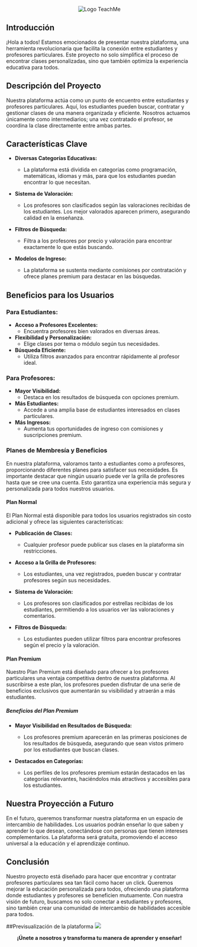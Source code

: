 <p align="center">
  <img src="https://github.com/user-attachments/assets/8a517dd3-eeb8-4e82-9329-dfc818ebf987" alt="Logo TeachMe">
</p>

## Introducción
¡Hola a todos! Estamos emocionados de presentar nuestra plataforma, una herramienta revolucionaria que facilita la conexión entre estudiantes y profesores particulares. Este proyecto no solo simplifica el proceso de encontrar clases personalizadas, sino que también optimiza la experiencia educativa para todos.

## Descripción del Proyecto
Nuestra plataforma actúa como un punto de encuentro entre estudiantes y profesores particulares. Aquí, los estudiantes pueden buscar, contratar y gestionar clases de una manera organizada y eficiente. Nosotros actuamos únicamente como intermediarios; una vez contratado el profesor, se coordina la clase directamente entre ambas partes.

## Características Clave
- **Diversas Categorías Educativas:**
  - La plataforma está dividida en categorías como programación, matemáticas, idiomas y más, para que los estudiantes puedan encontrar lo que necesitan.

- **Sistema de Valoración:**
  - Los profesores son clasificados según las valoraciones recibidas de los estudiantes. Los mejor valorados aparecen primero, asegurando calidad en la enseñanza.

- **Filtros de Búsqueda:**
  - Filtra a los profesores por precio y valoración para encontrar exactamente lo que estás buscando.

- **Modelos de Ingreso:**
  - La plataforma se sustenta mediante comisiones por contratación y ofrece planes premium para destacar en las búsquedas.

## Beneficios para los Usuarios
### Para Estudiantes:
- **Acceso a Profesores Excelentes:**
  - Encuentra profesores bien valorados en diversas áreas.
- **Flexibilidad y Personalización:**
  - Elige clases por tema o módulo según tus necesidades.
- **Búsqueda Eficiente:**
  - Utiliza filtros avanzados para encontrar rápidamente al profesor ideal.

### Para Profesores:
- **Mayor Visibilidad:**
  - Destaca en los resultados de búsqueda con opciones premium.
- **Más Estudiantes:**
  - Accede a una amplia base de estudiantes interesados en clases particulares.
- **Más Ingresos:**
  - Aumenta tus oportunidades de ingreso con comisiones y suscripciones premium.
    
### Planes de Membresía y Beneficios

En nuestra plataforma, valoramos tanto a estudiantes como a profesores, proporcionando diferentes planes para satisfacer sus necesidades. Es importante destacar que ningún usuario puede ver la grilla de profesores hasta que se cree una cuenta. Esto garantiza una experiencia más segura y personalizada para todos nuestros usuarios.

#### Plan Normal

El Plan Normal está disponible para todos los usuarios registrados sin costo adicional y ofrece las siguientes características:

- **Publicación de Clases:**
  - Cualquier profesor puede publicar sus clases en la plataforma sin restricciones.
  
- **Acceso a la Grilla de Profesores:**
  - Los estudiantes, una vez registrados, pueden buscar y contratar profesores según sus necesidades.
  
- **Sistema de Valoración:**
  - Los profesores son clasificados por estrellas recibidas de los estudiantes, permitiendo a los usuarios ver las valoraciones y comentarios.

- **Filtros de Búsqueda:**
  - Los estudiantes pueden utilizar filtros para encontrar profesores según el precio y la valoración.

#### Plan Premium

Nuestro Plan Premium está diseñado para ofrecer a los profesores particulares una ventaja competitiva dentro de nuestra plataforma. Al suscribirse a este plan, los profesores pueden disfrutar de una serie de beneficios exclusivos que aumentarán su visibilidad y atraerán a más estudiantes.

##### Beneficios del Plan Premium

- **Mayor Visibilidad en Resultados de Búsqueda:**
  - Los profesores premium aparecerán en las primeras posiciones de los resultados de búsqueda, asegurando que sean vistos primero por los estudiantes que buscan clases.

- **Destacados en Categorías:**
  - Los perfiles de los profesores premium estarán destacados en las categorías relevantes, haciéndolos más atractivos y accesibles para los estudiantes.

## Nuestra Proyección a Futuro
En el futuro, queremos transformar nuestra plataforma en un espacio de intercambio de habilidades. Los usuarios podrán enseñar lo que saben y aprender lo que desean, conectándose con personas que tienen intereses complementarios. La plataforma será gratuita, promoviendo el acceso universal a la educación y el aprendizaje continuo.

## Conclusión
Nuestro proyecto está diseñado para hacer que encontrar y contratar profesores particulares sea tan fácil como hacer un click. Queremos mejorar la educación personalizada para todos, ofreciendo una plataforma donde estudiantes y profesores se beneficien mutuamente. Con nuestra visión de futuro, buscamos no solo conectar a estudiantes y profesores, sino también crear una comunidad de intercambio de habilidades accesible para todos.

##Previsualización de la plataforma
[![](https://markdown-videos.deta.dev/youtube/LdiGavjNllM)](https://youtu.be/LdiGavjNllM?si=cFyI4_uOT8eliZvp)


**<p align="center">¡Únete a nosotros y transforma tu manera de aprender y enseñar!</p>**
